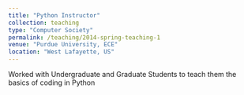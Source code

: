 ```yaml
---
title: "Python Instructor"
collection: teaching
type: "Computer Society"
permalink: /teaching/2014-spring-teaching-1
venue: "Purdue University, ECE"
location: "West Lafayette, US"
---
```


Worked with Undergraduate and Graduate Students to teach them the basics of coding in Python
